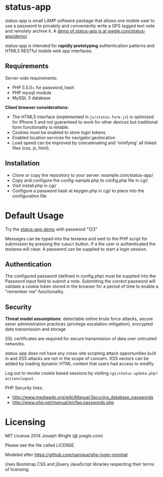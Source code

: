 # status-app
status-app is small LAMP software package that allows one mobile user to use a password to privately and conveniently write a GPS tagged text note and remotely archive it. A [demo of status-app is at joegle.com/status-app/demo/](http://joegle.com/status-app/demo/)

status-app is intended for **rapidly prototyping** authentication patterns and HTML5 RESTful mobile web app interfaces.

## Requirements

Server-side requirements:

* PHP 5.5.0+ for password_hash
* PHP mysqli module
* MySQL 5 database

**Client browser considerations**: 

* The HTML5 interface (implemented in `js/status-form.js`) is optimized for iPhone 5 and not guaranteed to work for other devices but traditional form functionality is reliable. 
* Cookies must be enabled to store login tokens.
* Enabled location services for navigator.geolocation
* Load speed can be improved by concatenating and 'minifying' all linked files (css, js, html).
 
## Installation

* Clone or copy the repository to your server: example.com/status-app/
* Copy and configure the config-sample.php to config.php file in cgi/
* Visit install.php in cgi/
* Configure a password hash at keygen.php in cgi/ to place into the configuration file

# Default Usage
Try the [status-app demo](http://joegle.com/status-app/demo) with password "123"

Messages can be typed into the textarea and sent to the PHP script for submission by pressing the `Submit` button. If a the user is authenticated the textarea will clear. A password can be supplied to start a login session.

## Authentication

The configured password (defined in config.php) must be supplied into the Password input field to submit a note. Submitting the correct password will validate a cookie token stored in the browser for a period of time to enable a "remember me" functionality.

## Security

**Threat model assumptions**: detectable online brute force attacks, secure sever administration practices (privilege escalation mitigation), encrypted data transmission and storage

SSL certificates are required for secure transmission of data over untrusted networks.

status-app does not have any cross-site scripting attack opportunities built in and 
XSS attacks are not in the scope of concern. XSS vectors can be added by loading 
dynamic HTML content that users had access to modify.

Log out to revoke cookie based sessions by visiting `cgi/status-update.php?action=logout` .

PHP Security links:

* http://www.mediawiki.org/wiki/Manual:Securing_database_passwords
* http://www.php.net/manual/en/faq.passwords.php

# Licensing

MIT License 2014 Joseph Wright  (@ joegle.com)

Please see the file called LICENSE.

Modeled after https://github.com/panique/php-login-minimal

Uses Bootstrap CSS and jQuery JavaScript libraries respecting their terms of licensing.
